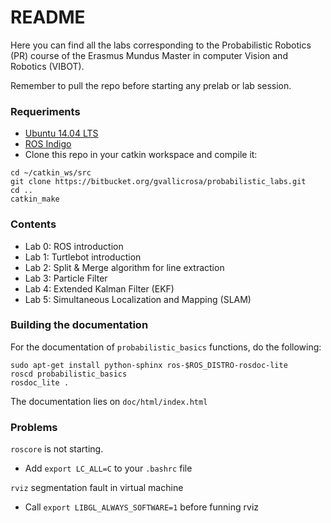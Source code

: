 # README #

Here you can find all the labs corresponding to the Probabilistic Robotics (PR) course of the Erasmus Mundus Master in computer Vision and Robotics (VIBOT).

Remember to pull the repo before starting any prelab or lab session.

### Requeriments ###

* [Ubuntu 14.04 LTS](http://releases.ubuntu.com/14.04/)
* [ROS Indigo](http://wiki.ros.org/indigo/Installation/Ubuntu)
* Clone this repo in your catkin workspace and compile it:

~~~~
cd ~/catkin_ws/src
git clone https://bitbucket.org/gvallicrosa/probabilistic_labs.git
cd ..
catkin_make
~~~~

### Contents ###

* Lab 0: ROS introduction
* Lab 1: Turtlebot introduction
* Lab 2: Split & Merge algorithm for line extraction
* Lab 3: Particle Filter
* Lab 4: Extended Kalman Filter (EKF)
* Lab 5: Simultaneous Localization and Mapping (SLAM)


### Building the documentation ###

For the documentation of `probabilistic_basics` functions, do the following:

~~~~
sudo apt-get install python-sphinx ros-$ROS_DISTRO-rosdoc-lite
roscd probabilistic_basics
rosdoc_lite .
~~~~

The documentation lies on `doc/html/index.html`

### Problems ###

`roscore` is not starting.

* Add `export LC_ALL=C` to your `.bashrc` file

`rviz` segmentation fault in virtual machine

* Call `export LIBGL_ALWAYS_SOFTWARE=1` before funning rviz
